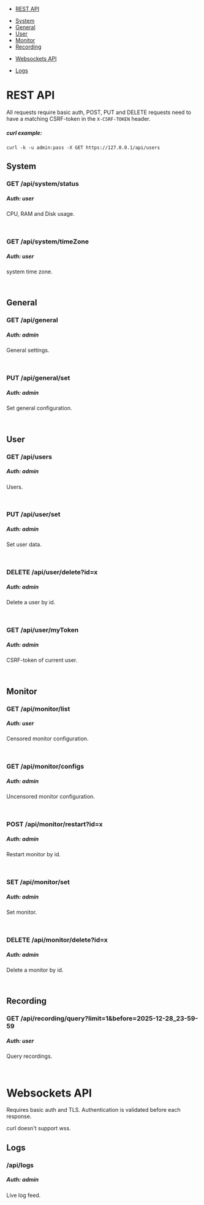 -   [REST API](#rest-api)

*   [System](#system)
*   [General](#general)
*   [User](#user)
*   [Monitor](#monitor)
*   [Recording](#recording)

-   [Websockets API](#websockets-api)

*   [Logs](#logs)

# REST API

All requests require basic auth, POST, PUT and DELETE requests need to have a matching CSRF-token in the `X-CSRF-TOKEN` header.

##### curl example:

    curl -k -u admin:pass -X GET https://127.0.0.1/api/users

## System

### GET /api/system/status

##### Auth: user

CPU, RAM and Disk usage.

<br>

### GET /api/system/timeZone

##### Auth: user

system time zone.

<br>

## General

### GET /api/general

##### Auth: admin

General settings.

<br>

### PUT /api/general/set

##### Auth: admin

Set general configuration.

<br>

## User

### GET /api/users

##### Auth: admin

Users.

<br>

### PUT /api/user/set

##### Auth: admin

Set user data.

<br>

### DELETE /api/user/delete?id=x

##### Auth: admin

Delete a user by id.

<br>

### GET /api/user/myToken

##### Auth: admin

CSRF-token of current user.

<br>

## Monitor

### GET /api/monitor/list

##### Auth: user

Censored monitor configuration.

<br>

### GET /api/monitor/configs

##### Auth: admin

Uncensored monitor configuration.

<br>

### POST /api/monitor/restart?id=x

##### Auth: admin

Restart monitor by id.

<br>

### SET /api/monitor/set

##### Auth: admin

Set monitor.

<br>

### DELETE /api/monitor/delete?id=x

##### Auth: admin

Delete a monitor by id.

<br>

## Recording

### GET /api/recording/query?limit=1&before=2025-12-28_23-59-59

##### Auth: user

Query recordings.

<br>

# Websockets API

Requires basic auth and TLS. Authentication is validated before each response.

curl doesn't support wss.

## Logs

### /api/logs

##### Auth: admin

Live log feed.
